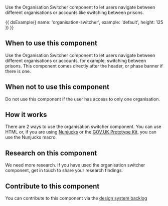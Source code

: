 Use the Organisation Switcher component to let users navigate between different organisations or accounts like switching between prisons.

{{ dsExample({
  name: 'organisation-switcher',
  example: 'default',
  height: 125
}) }}

## When to use this component

Use the Organisation Switcher component to let users navigate between different organisations or accounts, for example, switching between prisons. This component comes directly after the header, or phase banner if there is one.

## When not to use this component

Do not use this component if the user has access to only one organisation.

## How it works

There are 2 ways to use the organisation switcher component. You can use HTML or, if you are using [Nunjucks](https://mozilla.github.io/nunjucks/) or the [GOV.UK Prototype Kit](https://govuk-prototype-kit.herokuapp.com/), you can use the Nunjucks macro.

## Research on this component

We need more research. If you have used the organisation switcher component, get in touch to share your research findings.

## Contribute to this component

You can contribute to this component via the [design system backlog](https://github.com/ministryofjustice/moj-design-system-backlog/issues/3)
